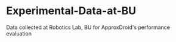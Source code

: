 # Experimental-Data-at-BU

Data collected at Robotics Lab, BU for ApproxDroid's performance evaluation

